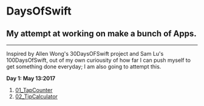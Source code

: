 # DaysOfSwift
## My attempt at working on make a bunch of Apps.
------
Inspired by Allen Wong's 30DaysOFSwift project and Sam Lu's 100DaysOfSwift, out of my own curiousity of how far I can push myself to get something done everyday; I am also going to attempt this.

**Day 1: May 13:2017**

1. [01_TapCounter](https://github.com/wongandydev/DaysOfSwift/tree/master/TapCounter)
2. [02_TipCalculator](https://github.com/wongandydev/DaysOfSwift/tree/master/TipCalculator)